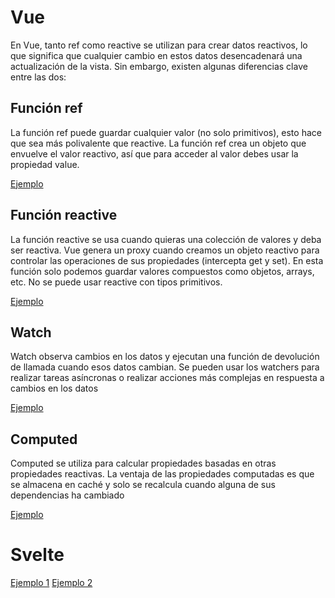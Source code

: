 # Vue

En Vue, tanto ref como reactive se utilizan para crear datos reactivos, lo que significa que cualquier cambio en estos datos desencadenará una actualización de la vista. Sin embargo, existen algunas diferencias clave entre las dos:

## Función ref 

La función ref puede guardar cualquier valor (no solo primitivos), esto hace que sea más polivalente que reactive. La función ref crea un objeto que envuelve el valor reactivo, así que para acceder al valor debes usar la propiedad value.

[Ejemplo](vue_reactividad/src/components/ref_example.vue)

## Función reactive

La función reactive se usa cuando quieras una colección de valores y deba ser reactiva. Vue genera un proxy cuando creamos un objeto reactivo para controlar las operaciones de sus propiedades (intercepta get y set). En esta función solo podemos guardar valores compuestos como objetos, arrays, etc. No se puede usar reactive con tipos primitivos. 

[Ejemplo](vue_reactividad/src/components/reactive_example.vue)


## Watch

Watch observa cambios en los datos y ejecutan una función de devolución de llamada cuando esos datos cambian. Se pueden usar los watchers para realizar tareas asíncronas o realizar acciones más complejas en respuesta a cambios en los datos

[Ejemplo](vue_reactividad/src/components/watch_exxample.vue) <br>

## Computed

Computed se utiliza para calcular propiedades basadas en otras propiedades reactivas. La ventaja de las propiedades computadas es que se almacena en caché y solo se recalcula cuando alguna de sus dependencias ha cambiado

[Ejemplo](vue_reactividad/src/components/computed_example.vue)

# Svelte

[Ejemplo 1](svelte_reactividad/src/lib/example1.svelte)
[Ejemplo 2](svelte_reactividad/src/lib/example2.svelte)


